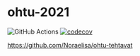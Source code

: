 # ohtu-2021

![GitHub Actions](https://github.com/Noraelisa/ohtu-2021-viikko1/workflows/CI/badge.svg)
[![codecov](https://codecov.io/gh/Noraelisa/ohtu-2021-viikko1/branch/main/graph/badge.svg?token=742R64FNSC)](https://codecov.io/gh/Noraelisa/ohtu-2021-viikko1)

https://github.com/Noraelisa/ohtu-tehtavat
